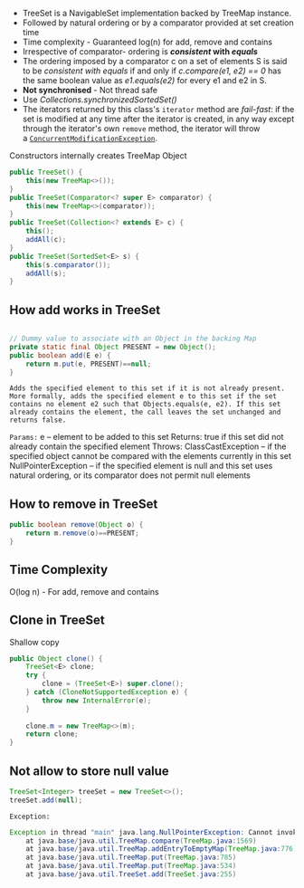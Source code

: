 - TreeSet is a NavigableSet implementation backed by TreeMap instance.
- Followed by natural ordering or by a comparator provided at set creation time
- Time complexity - Guaranteed log(n) for add, remove and contains
- Irrespective of comparator- ordering is ***consistent* with *equals***
- The ordering imposed by a comparator c on a set of elements S is said to be _consistent with equals_ if and only if *c.compare(e1, e2) == 0* has the same boolean value as *e1.equals(e2)* for every e1 and e2 in S.
- **Not synchronised** - Not thread safe
- Use *Collections.synchronizedSortedSet()*
- The iterators returned by this class's `iterator` method are _fail-fast_: if the set is modified at any time after the iterator is created, in any way except through the iterator's own `remove` method, the iterator will throw a [`ConcurrentModificationException`](https://docs.oracle.com/javase/8/docs/api/java/util/ConcurrentModificationException.html "class in java.util").


Constructors internally creates TreeMap Object

```java
public TreeSet() {  
    this(new TreeMap<>());  
}
public TreeSet(Comparator<? super E> comparator) {  
    this(new TreeMap<>(comparator));  
}
public TreeSet(Collection<? extends E> c) {  
    this();  
    addAll(c);  
}
public TreeSet(SortedSet<E> s) {  
    this(s.comparator());  
    addAll(s);  
}
```

## How add works in TreeSet

```java

// Dummy value to associate with an Object in the backing Map  
private static final Object PRESENT = new Object();
public boolean add(E e) {  
    return m.put(e, PRESENT)==null;  
}
```

`Adds the specified element to this set if it is not already present. More formally, adds the specified element e to this set if the set contains no element e2 such that Objects.equals(e, e2). If this set already contains the element, the call leaves the set unchanged and returns false.`

`Params:`
e – element to be added to this set
Returns:
	true if this set did not already contain the specified element
Throws:
	ClassCastException – if the specified object cannot be compared with the elements currently in this set
	NullPointerException – if the specified element is null and this set uses natural ordering, or its comparator does not permit null elements

## How to remove in TreeSet

```java
public boolean remove(Object o) {  
    return m.remove(o)==PRESENT;  
}
```

## Time Complexity
O(log n) - For add, remove and contains

## Clone in TreeSet

Shallow copy

```java
public Object clone() {  
    TreeSet<E> clone;  
    try {  
        clone = (TreeSet<E>) super.clone();  
    } catch (CloneNotSupportedException e) {  
        throw new InternalError(e);  
    }  
  
    clone.m = new TreeMap<>(m);  
    return clone;  
}
```

## Not allow to store null value

```java
TreeSet<Integer> treeSet = new TreeSet<>();  
treeSet.add(null);
```

`Exception:`
```java
Exception in thread "main" java.lang.NullPointerException: Cannot invoke "java.lang.Comparable.compareTo(Object)" because "k1" is null
	at java.base/java.util.TreeMap.compare(TreeMap.java:1569)
	at java.base/java.util.TreeMap.addEntryToEmptyMap(TreeMap.java:776)
	at java.base/java.util.TreeMap.put(TreeMap.java:785)
	at java.base/java.util.TreeMap.put(TreeMap.java:534)
	at java.base/java.util.TreeSet.add(TreeSet.java:255)
```

